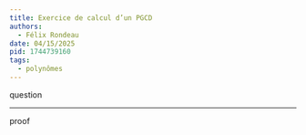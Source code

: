 ```yaml
---
title: Exercice de calcul d’un PGCD
authors:
  - Félix Rondeau
date: 04/15/2025
pid: 1744739160
tags:
  - polynômes
---
```


question

---

proof